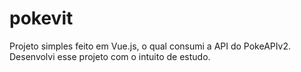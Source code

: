 # pokevit

Projeto simples feito em Vue.js, o qual consumi a API do PokeAPIv2. Desenvolvi esse projeto com o intuito de estudo.
